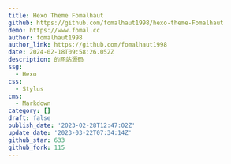 ```yaml
---
title: Hexo Theme Fomalhaut
github: https://github.com/fomalhaut1998/hexo-theme-Fomalhaut
demo: https://www.fomal.cc
author: fomalhaut1998
author_link: https://github.com/fomalhaut1998
date: 2024-02-18T09:58:26.052Z
description: 的网站源码
ssg:
  - Hexo
css:
  - Stylus
cms:
  - Markdown
category: []
draft: false
publish_date: '2023-02-28T12:47:02Z'
update_date: '2023-03-22T07:34:14Z'
github_star: 633
github_fork: 115
---
```

